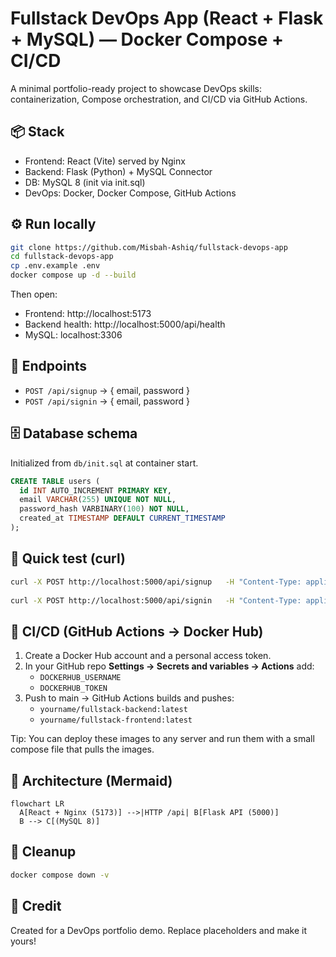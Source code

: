 
# Fullstack DevOps App (React + Flask + MySQL) — Docker Compose + CI/CD

A minimal portfolio-ready project to showcase DevOps skills: containerization, Compose orchestration, and CI/CD via GitHub Actions.

## 📦 Stack
- Frontend: React (Vite) served by Nginx
- Backend: Flask (Python) + MySQL Connector
- DB: MySQL 8 (init via init.sql)
- DevOps: Docker, Docker Compose, GitHub Actions

## ⚙️ Run locally
```bash
git clone https://github.com/Misbah-Ashiq/fullstack-devops-app
cd fullstack-devops-app
cp .env.example .env
docker compose up -d --build
```
Then open:
- Frontend: http://localhost:5173
- Backend health: http://localhost:5000/api/health
- MySQL: localhost:3306

## 🔐 Endpoints
- `POST /api/signup` → { email, password }
- `POST /api/signin` → { email, password }

## 🗄️ Database schema
Initialized from `db/init.sql` at container start.

```sql
CREATE TABLE users (
  id INT AUTO_INCREMENT PRIMARY KEY,
  email VARCHAR(255) UNIQUE NOT NULL,
  password_hash VARBINARY(100) NOT NULL,
  created_at TIMESTAMP DEFAULT CURRENT_TIMESTAMP
);
```

## 🧪 Quick test (curl)
```bash
curl -X POST http://localhost:5000/api/signup   -H "Content-Type: application/json"   -d '{"email":"test@example.com","password":"secret"}'
  
curl -X POST http://localhost:5000/api/signin   -H "Content-Type: application/json"   -d '{"email":"test@example.com","password":"secret"}'
```

## 🐳 CI/CD (GitHub Actions → Docker Hub)
1. Create a Docker Hub account and a personal access token.
2. In your GitHub repo **Settings → Secrets and variables → Actions** add:
   - `DOCKERHUB_USERNAME`
   - `DOCKERHUB_TOKEN`
3. Push to main → GitHub Actions builds and pushes:
   - `yourname/fullstack-backend:latest`
   - `yourname/fullstack-frontend:latest`

Tip: You can deploy these images to any server and run them with a small compose file that pulls the images.

## 🧭 Architecture (Mermaid)
```mermaid
flowchart LR
  A[React + Nginx (5173)] -->|HTTP /api| B[Flask API (5000)]
  B --> C[(MySQL 8)]
```

## 🧹 Cleanup
```bash
docker compose down -v
```

## 📣 Credit
Created for a DevOps portfolio demo. Replace placeholders and make it yours!
